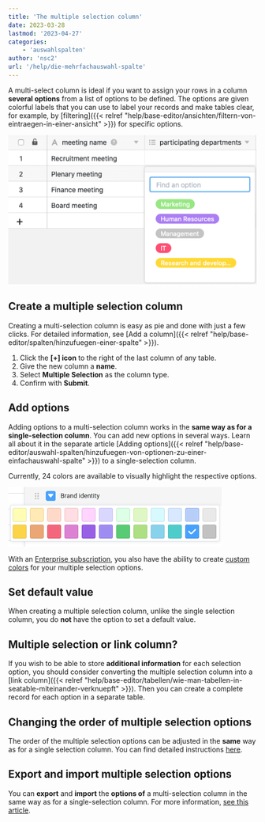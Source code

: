 ```yaml
---
title: 'The multiple selection column'
date: 2023-03-28
lastmod: '2023-04-27'
categories:
    - 'auswahlspalten'
author: 'nsc2'
url: '/help/die-mehrfachauswahl-spalte'
---
```


A multi-select column is ideal if you want to assign your rows in a column **several options** from a list of options to be defined. The options are given colorful labels that you can use to label your records and make tables clear, for example, by [filtering]({{< relref "help/base-editor/ansichten/filtern-von-eintraegen-in-einer-ansicht" >}}) for specific options.

![Example table with one multiple selection column](images/example-table-multiple-select.png)

## Create a multiple selection column

Creating a multi-selection column is easy as pie and done with just a few clicks. For detailed information, see [Add a column]({{< relref "help/base-editor/spalten/hinzufuegen-einer-spalte" >}}).

1. Click the **\[+\] icon** to the right of the last column of any table.
2. Give the new column a **name**.
3. Select **Multiple Selection** as the column type.
4. Confirm with **Submit**.

## Add options

Adding options to a multi-selection column works in the **same way as for a single-selection column**. You can add new options in several ways. Learn all about it in the separate article [Adding options]({{< relref "help/base-editor/auswahl-spalten/hinzufuegen-von-optionen-zu-einer-einfachauswahl-spalte" >}}) to a single-selection column.

Currently, 24 colors are available to visually highlight the respective options.

![Colors of the single selection column](images/farben-einfachauswahl.png)

With an [Enterprise subscription](https://seatable.io/en/docs/teamverwaltung-abonnement/abo-pakete/#3-toc-title), you also have the ability to create [custom colors](https://seatable.io/en/docs/arbeiten-mit-bases/eigene-farben-in-einer-base-hinzufuegen/) for your multiple selection options.

## Set default value

When creating a multiple selection column, unlike the single selection column, you do **not** have the option to set a default value.

## Multiple selection or link column?

If you wish to be able to store **additional information** for each selection option, you should consider converting the multiple selection column into a [link column]({{< relref "help/base-editor/tabellen/wie-man-tabellen-in-seatable-miteinander-verknuepft" >}}). Then you can create a complete record for each option in a separate table.

## Changing the order of multiple selection options

The order of the multiple selection options can be adjusted in the **same** way as for a single selection column. You can find detailed instructions [here](https://seatable.io/en/docs/auswahlspalten/aendern-der-reihenfolge-von-einfachauswahl-optionen/).

## Export and import multiple selection options

You can **export** and **import** the **options of** a multi-selection column in the same way as for a single-selection column. For more information, [see this article](https://seatable.io/en/docs/auswahlspalten/einfachauswahl-optionen-exportieren-und-importieren/).

